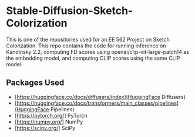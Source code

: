 # Stable-Diffusion-Sketch-Colorization

This is one of the repositories used for an EE 562 Project on Sketch Colorization. This repo contains the code for running inference on Kandinsky 2.2, computing FD scores using openai/clip-vit-large-patch14 as the embedding model, and computing CLIP scores using the same CLIP model.

## Packages Used
* [https://huggingface.co/docs/diffusers/index](HuggingFace Diffusers)
* [https://huggingface.co/docs/transformers/main_classes/pipelines](HuggingFace Pipelines)
* [https://pytorch.org/] PyTorch
* [https://numpy.org/] NumPy
* [https://scipy.org/] SciPy
